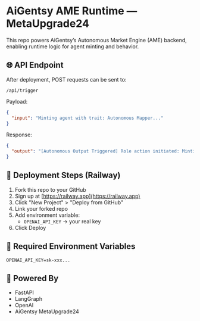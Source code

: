 # AiGentsy AME Runtime — MetaUpgrade24

This repo powers AiGentsy’s Autonomous Market Engine (AME) backend, enabling runtime logic for agent minting and behavior.

## 🌐 API Endpoint

After deployment, POST requests can be sent to:
```
/api/trigger
```
Payload:
```json
{
  "input": "Minting agent with trait: Autonomous Mapper..."
}
```
Response:
```json
{
  "output": "[Autonomous Output Triggered] Role action initiated: Minting agent..."
}
```

## 🚀 Deployment Steps (Railway)

1. Fork this repo to your GitHub
2. Sign up at [https://railway.app](https://railway.app)
3. Click "New Project" > "Deploy from GitHub"
4. Link your forked repo
5. Add environment variable:
   - `OPENAI_API_KEY` → your real key
6. Click Deploy

## 🔐 Required Environment Variables
```
OPENAI_API_KEY=sk-xxx...
```

## 🧠 Powered By
- FastAPI
- LangGraph
- OpenAI
- AiGentsy MetaUpgrade24
